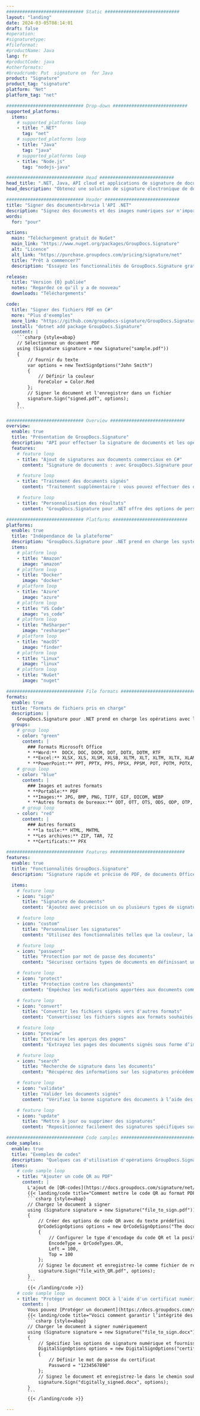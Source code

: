 ```yaml
---
############################# Static ############################
layout: "landing"
date: 2024-03-05T08:14:01
draft: false
#operation: 
#signaturetype: 
#fileformat: 
#productName: Java
lang: fr
#productCode: java
#otherformats: 
#breadcrumb: Put  signature on  for Java
product: "Signature"
product_tag: "signature"
platform: "Net"
platform_tag: "net"

############################# Drop-down ############################
supported_platforms:
  items:
    # supported_platforms loop
    - title: ".NET"
      tag: "net"
    # supported_platforms loop
    - title: "Java"
      tag: "java"
    # supported_platforms loop
    - title: "Node.js"
      tag: "nodejs-java"

############################# Head ############################
head_title: ".NET, Java, API cloud et applications de signature de documents en ligne"
head_description: "Obtenez une solution de signature électronique de documents tout-en-un pour les applications .NET, Java et cloud. Signez des formats de documents courants en ligne à l'aide d'une simple fonctionnalité de glisser-déposer"

############################# Header ############################
title: "Signer des documents<br>via l'API .NET"
description: "Signez des documents et des images numériques sur n'importe quelle plate-forme à l'aide de nos API flexibles et de nos solutions basées sur des applications pour les programmeurs et les utilisateurs finaux."
words:
  for: "pour"

actions:
  main: "Téléchargement gratuit de NuGet"
  main_link: "https://www.nuget.org/packages/GroupDocs.Signature"
  alt: "Licence"
  alt_link: "https://purchase.groupdocs.com/pricing/signature/net"
  title: "Prêt à commencer?"
  description: "Essayez les fonctionnalités de GroupDocs.Signature gratuitement ou demandez une licence"

release:
  title: "Version {0} publiée"
  notes: "Regardez ce qu'il y a de nouveau"
  downloads: "Téléchargements"

code:
  title: "Signer des fichiers PDF en C#"
  more: "Plus d'exemples"
  more_link: "https://github.com/groupdocs-signature/GroupDocs.Signature-for-.NET"
  install: "dotnet add package GroupDocs.Signature"
  content: |
    ```csharp {style=abap}   
    // Sélectionnez un document PDF
    using (Signature signature = new Signature("sample.pdf"))
    {
        // Fournir du texte
        var options = new TextSignOptions("John Smith")
        {
            // Définir la couleur
            ForeColor = Color.Red
        };
        // Signer le document et l'enregistrer dans un fichier
        signature.Sign("signed.pdf", options);
    }
    ```

############################# Overview ############################
overview:
  enable: true
  title: "Présentation de GroupDocs.Signature"
  description: "API pour effectuer la signature de documents et les opérations associées dans les applications .NET"
  features:
    # feature loop
    - title: "Ajout de signatures aux documents commerciaux en C#"
      content: "Signature de documents : avec GroupDocs.Signature pour .NET, vous pouvez ajouter différents types de signatures, telles que du texte, des images, des codes-barres et des certificats numériques, aux documents PDF et Office. Cette API vous permet de signer vos documents avec presque n'importe quel type de données, y compris les métadonnées cachées."

    # feature loop
    - title: "Traitement des documents signés"
      content: "Traitement supplémentaire : vous pouvez effectuer des opérations puissantes sur des documents signés à l'aide de GroupDocs.Signature. Cela inclut la recherche de signatures existantes dans les documents commerciaux et leur vérification à l'aide de critères spécifiques. De plus, vous pouvez récupérer des informations sur le document et prévisualiser les pages via cette API .NET."

    # feature loop
    - title: "Personnalisation des résultats"
      content: "GroupDocs.Signature pour .NET offre des options de personnalisation étendues. Vous pouvez positionner avec précision les signatures n'importe où sur une page de document et ajuster leur apparence à l'aide de divers paramètres. De plus, cette API prend en charge l'enregistrement des documents traités dans un large éventail de formats pris en charge."

############################# Platforms ############################
platforms:
  enable: true
  title: "Indépendance de la plateforme"
  description: "GroupDocs.Signature pour .NET prend en charge les systèmes d'exploitation, frameworks et gestionnaires de packages suivants"
  items:
    # platform loop
    - title: "Amazon"
      image: "amazon"
    # platform loop
    - title: "Docker"
      image: "docker"
    # platform loop
    - title: "Azure"
      image: "azure"
    # platform loop
    - title: "VS Code"
      image: "vs_code"
    # platform loop
    - title: "ReSharper"
      image: "resharper"
    # platform loop
    - title: "macOS"
      image: "finder"
    # platform loop
    - title: "Linux"
      image: "linux"
    # platform loop
    - title: "NuGet"
      image: "nuget"

############################# File formats ############################
formats:
  enable: true
  title: "Formats de fichiers pris en charge"
  description: |
    GroupDocs.Signature pour .NET prend en charge les opérations avec les [formats de fichiers](https://docs.groupdocs.com/signature/net/supported-document-formats/) suivants.
  groups:
    # group loop
    - color: "green"
      content: |
        ### Formats Microsoft Office
        * **Word:**  DOCX, DOC, DOCM, DOT, DOTX, DOTM, RTF
        * **Excel:** XLSX, XLS, XLSM, XLSB, XLTM, XLT, XLTM, XLTX, XLAM, SXC, SpreadsheetML
        * **PowerPoint:** PPT, PPTX, PPS, PPSX, PPSM, POT, POTM, POTX, PPTM
    # group loop
    - color: "blue"
      content: |
        ### Images et autres formats
        * **Portable:** PDF
        * **Images:** JPG, BMP, PNG, TIFF, GIF, DICOM, WEBP
        * **Autres formats de bureaux:** ODT, OTT, OTS, ODS, ODP, OTP, ODG
      # group loop
    - color: "red"
      content: |
        ### Autres formats
        * **la toile:** HTML, MHTML
        * **Les archives:** ZIP, TAR, 7Z
        * **Certificats:** PFX

############################# Features ############################
features:
  enable: true
  title: "Fonctionnalités GroupDocs.Signature"
  description: "Signature rapide et précise de PDF, de documents Office et d'images"

  items:
    # feature loop
    - icon: "sign"
      title: "Signature de documents"
      content: "Ajoutez avec précision un ou plusieurs types de signatures pris en charge à n’importe quelle position spécifiée sur les documents commerciaux."

    # feature loop
    - icon: "custom"
      title: "Personnaliser les signatures"
      content: "Utilisez des fonctionnalités telles que la couleur, la police, la bordure, la rotation, etc., pour configurer l'apparence des signatures."

    # feature loop
    - icon: "password"
      title: "Protection par mot de passe des documents"
      content: "Sécurisez certains types de documents en définissant un mot de passe après la signature."

    # feature loop
    - icon: "protect"
      title: "Protection contre les changements"
      content: "Empêchez les modifications apportées aux documents commerciaux importants après avoir apposé une signature avec un certificat numérique."

    # feature loop
    - icon: "convert"
      title: "Convertir les fichiers signés vers d'autres formats"
      content: "Convertissez les fichiers signés aux formats souhaités, par exemple en enregistrant un document Word au format PDF."

    # feature loop
    - icon: "preview"
      title: "Extraire les aperçus des pages"
      content: "Extrayez les pages des documents signés sous forme d’images individuelles pour un traitement ultérieur."

    # feature loop
    - icon: "search"
      title: "Recherche de signature dans les documents"
      content: "Récupérez des informations sur les signatures précédemment ajoutées dans des documents spécifiques."

    # feature loop
    - icon: "validate"
      title: "Valider les documents signés"
      content: "Vérifiez la bonne signature des documents à l’aide des fonctionnalités de validation."

    # feature loop
    - icon: "update"
      title: "Mettre à jour ou supprimer des signatures"
      content: "Repositionnez facilement des signatures spécifiques sur une page, modifiez leur texte ou supprimez-les sans aucun problème."

############################# Code samples ############################
code_samples:
  enable: true
  title: "Exemples de codes"
  description: "Quelques cas d'utilisation d'opérations GroupDocs.Signature typiques pour .NET"
  items:
    # code sample loop
    - title: "Ajouter un code QR au PDF"
      content: |
        L'ajout de [QR-codes](https://docs.groupdocs.com/signature/net/esign-document-with-qr-code-signature/) à des pages spécifiques de documents PDF peut améliorer les processus métier. Vous trouverez ci-dessous un exemple de la façon d'ajouter un code QR à l'aide de GroupDocs.Signature.
        {{< landing/code title="Comment mettre le code QR au format PDF.">}}
        ```csharp {style=abap}
        // Chargez le document à signer
        using (Signature signature = new Signature("file_to_sign.pdf"))
        {
            // Créer des options de code QR avec du texte prédéfini
            QrCodeSignOptions options = new QrCodeSignOptions("The document is approved by John Smith")
            {
                // Configurer le type d'encodage du code QR et la position sur la page
                EncodeType = QrCodeTypes.QR,
                Left = 100,
                Top = 100
            };
            // Signez le document et enregistrez-le comme fichier de résultat
            signature.Sign("file_with_QR.pdf", options);
        }
        ```
        {{< /landing/code >}}
    # code sample loop
    - title: "Protéger un document DOCX à l'aide d'un certificat numérique"
      content: |
        Vous pouvez [Protéger un document](https://docs.groupdocs.com/signature/net/esign-document-with-digital-signature/) en utilisant des signatures personnelles ou d'entreprise stockées sous forme de certificats numériques. Ces documents protégés ne peuvent être modifiés sans invalider la signature.
        {{< landing/code title="Voici comment garantir l’intégrité des documents.">}}
        ```csharp {style=abap}   
        // Charger le document à signer numériquement
        using (Signature signature = new Signature("file_to_sign.docx"))
        {
            // Spécifiez les options de signature numérique et fournissez le chemin d'accès au fichier de certificat
            DigitalSignOptions options = new DigitalSignOptions("certificate.pfx")
            {
                // Définir le mot de passe du certificat
                Password = "1234567890"
            };
            // Signez le document et enregistrez-le dans le chemin souhaité
            signature.Sign("digitally_signed.docx", options);
        }
        ```
        {{< /landing/code >}}

---
```

